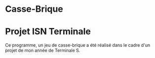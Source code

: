 # Casse-Brique
# Projet ISN Terminale

Ce programme, un jeu de casse-brique a été réalisé dans le cadre d'un projet de mon année de Terminale S.

